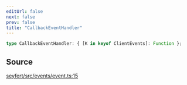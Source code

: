 ```yaml
---
editUrl: false
next: false
prev: false
title: "CallbackEventHandler"
---
```


```ts
type CallbackEventHandler: { [K in keyof ClientEvents]: Function };
```

## Source

[seyfert/src/events/event.ts:15](https://github.com/potoland/potocuit/blob/c4fb0c1/src/events/event.ts#L15)
